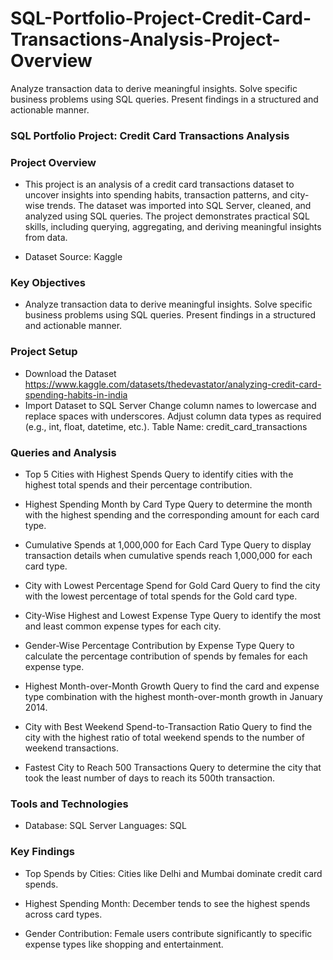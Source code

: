 # SQL-Portfolio-Project-Credit-Card-Transactions-Analysis-Project-Overview
Analyze transaction data to derive meaningful insights. Solve specific business problems using SQL queries. Present findings in a structured and actionable manner.
### SQL Portfolio Project: Credit Card Transactions Analysis
### Project Overview
* This project is an analysis of a credit card transactions dataset to uncover insights into spending habits, transaction patterns, and city-wise trends. The dataset was imported into SQL Server, cleaned, and analyzed using SQL queries. The project demonstrates practical SQL skills, including querying, aggregating, and deriving meaningful insights from data.

* Dataset Source: Kaggle

### Key Objectives
* Analyze transaction data to derive meaningful insights. Solve specific business problems using SQL queries. Present findings in a structured and actionable manner.

### Project Setup
* Download the Dataset https://www.kaggle.com/datasets/thedevastator/analyzing-credit-card-spending-habits-in-india
* Import Dataset to SQL Server Change column names to lowercase and replace spaces with underscores. Adjust column data types as required (e.g., int, float, datetime, etc.). Table Name: credit_card_transactions
### Queries and Analysis
* Top 5 Cities with Highest Spends Query to identify cities with the highest total spends and their percentage contribution.

* Highest Spending Month by Card Type Query to determine the month with the highest spending and the corresponding amount for each card type.

* Cumulative Spends at 1,000,000 for Each Card Type Query to display transaction details when cumulative spends reach 1,000,000 for each card type.

* City with Lowest Percentage Spend for Gold Card Query to find the city with the lowest percentage of total spends for the Gold card type.

* City-Wise Highest and Lowest Expense Type Query to identify the most and least common expense types for each city.

* Gender-Wise Percentage Contribution by Expense Type Query to calculate the percentage contribution of spends by females for each expense type.

* Highest Month-over-Month Growth Query to find the card and expense type combination with the highest month-over-month growth in January 2014.

* City with Best Weekend Spend-to-Transaction Ratio Query to find the city with the highest ratio of total weekend spends to the number of weekend transactions.

* Fastest City to Reach 500 Transactions Query to determine the city that took the least number of days to reach its 500th transaction.

### Tools and Technologies
* Database: SQL Server Languages: SQL

### Key Findings
* Top Spends by Cities: Cities like Delhi and Mumbai dominate credit card spends.

* Highest Spending Month: December tends to see the highest spends across card types.

* Gender Contribution: Female users contribute significantly to specific expense types like shopping and entertainment.
